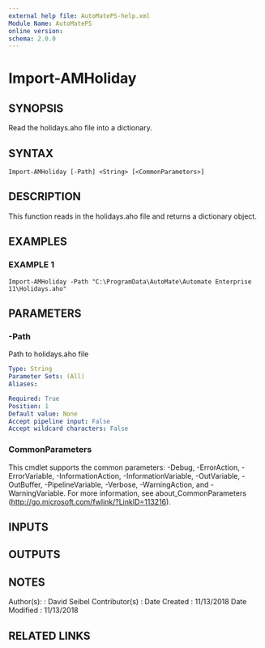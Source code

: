 ```yaml
---
external help file: AutoMatePS-help.xml
Module Name: AutoMatePS
online version:
schema: 2.0.0
---
```


# Import-AMHoliday

## SYNOPSIS
Read the holidays.aho file into a dictionary.

## SYNTAX

```
Import-AMHoliday [-Path] <String> [<CommonParameters>]
```

## DESCRIPTION
This function reads in the holidays.aho file and returns a dictionary object.

## EXAMPLES

### EXAMPLE 1
```
Import-AMHoliday -Path "C:\ProgramData\AutoMate\Automate Enterprise 11\Holidays.aho"
```

## PARAMETERS

### -Path
Path to holidays.aho file

```yaml
Type: String
Parameter Sets: (All)
Aliases:

Required: True
Position: 1
Default value: None
Accept pipeline input: False
Accept wildcard characters: False
```

### CommonParameters
This cmdlet supports the common parameters: -Debug, -ErrorAction, -ErrorVariable, -InformationAction, -InformationVariable, -OutVariable, -OutBuffer, -PipelineVariable, -Verbose, -WarningAction, and -WarningVariable.
For more information, see about_CommonParameters (http://go.microsoft.com/fwlink/?LinkID=113216).

## INPUTS

## OUTPUTS

## NOTES
Author(s):     : David Seibel
Contributor(s) :
Date Created   : 11/13/2018
Date Modified  : 11/13/2018

## RELATED LINKS
